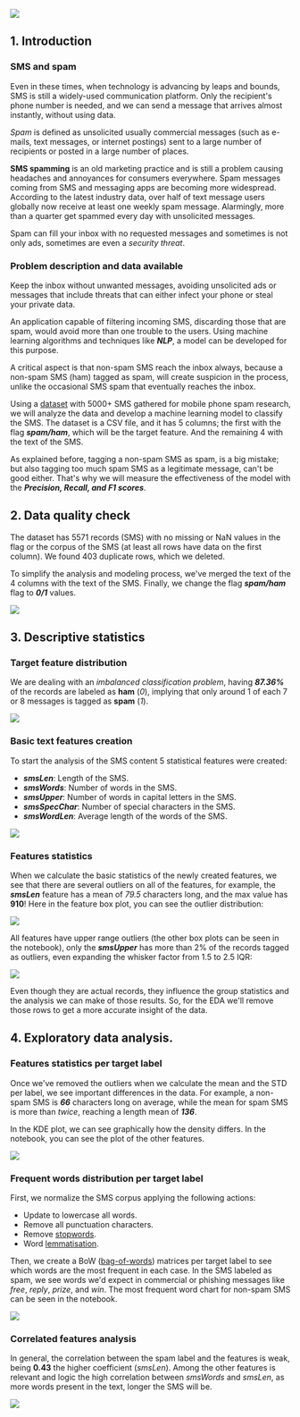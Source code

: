 ![](https://i.imgur.com/2rQvXIB.png)

## 1. Introduction

### SMS and spam

Even in these times, when technology is advancing by leaps and bounds, SMS is still a widely-used communication platform. Only the recipient's phone number is needed, and we can send a message that arrives almost instantly, without using data.

*Spam* is defined as unsolicited usually commercial messages (such as e-mails, text messages, or internet postings) sent to a large number of recipients or posted in a large number of places.

**SMS spamming** is an old marketing practice and is still a problem causing headaches and annoyances for consumers everywhere. Spam messages coming from SMS and messaging apps are becoming more widespread. According to the latest industry data, over half of text message users globally now receive at least one weekly spam message. Alarmingly, more than a quarter get spammed every day with unsolicited messages.

Spam can fill your inbox with no requested messages and sometimes is not only ads, sometimes are even a *security threat*.

### Problem description and data available

Keep the inbox without unwanted messages, avoiding unsolicited ads or messages that include threats that can either infect your phone or steal your private data.

An application capable of filtering incoming SMS, discarding those that are spam, would avoid more than one trouble to the users. Using machine learning algorithms and techniques like **_NLP_**, a model can be developed for this purpose. 

A critical aspect is that non-spam SMS reach the inbox always, because a non-spam SMS (ham) tagged as spam, will create suspicion in the process, unlike the occasional SMS spam that eventually reaches the inbox.

Using a [dataset](http://www.dt.fee.unicamp.br/~tiago/smsspamcollection/) with 5000+ SMS gathered for mobile phone spam research, we will analyze the data and develop a machine learning model to classify the SMS. The dataset is a CSV file, and it has 5 columns; the first with the flag **_spam/ham_**, which will be the target feature. And the remaining 4 with the text of the SMS.

As explained before, tagging a non-spam SMS as spam, is a big mistake; but also tagging too much spam SMS as a legitimate message, can't be good either. That's why we will measure the effectiveness of the model with the **_Precision, Recall, and F1 scores_**. 

## 2. Data quality check

The dataset has 5571 records (SMS) with no missing or NaN values in the flag or the corpus of the SMS (at least all rows have data on the first column). We found 403 duplicate rows, which we deleted.

To simplify the analysis and modeling process, we've merged the text of the 4 columns with the text of the SMS. Finally, we change the flag **_spam/ham_** flag to **_0/1_** values. 

![](https://i.imgur.com/aDZXe48.png)

## 3. Descriptive statistics

### Target feature distribution

We are dealing with an *imbalanced classification problem*, having ***87.36%*** of the records are labeled as **ham** (*0*), implying that only around 1 of each 7 or 8 messages is tagged as **spam** (*1*).

![](https://i.imgur.com/LS0ppqX.png)

### Basic text features creation

To start the analysis of the SMS content 5 statistical features were created:

* **_smsLen_**: Length of the SMS.
* **_smsWords_**: Number of words in the SMS.
* **_smsUpper_**: Number of words in capital letters in the SMS.
* **_smsSpecChar_**: Number of special characters in the SMS.
* **_smsWordLen_**: Average length of the words of the SMS.

![](https://i.imgur.com/LIlyLxD.png)

### Features statistics

When we calculate the basic statistics of the newly created features, we see that there are several outliers on all of the features, for example, the **_smsLen_** feature has a mean of *79.5* characters long, and the max value has **910**! Here in the feature box plot, you can see the outlier distribution:

![](https://i.imgur.com/78Z97W4.png)

All features have upper range outliers (the other box plots can be seen in the notebook), only the **_smsUpper_** has more than 2% of the records tagged as outliers, even expanding the whisker factor from 1.5 to 2.5 IQR:

![](https://i.imgur.com/xzb6hCl.png)

Even though they are actual records, they influence the group statistics and the analysis we can make of those results. So, for the EDA we'll remove those rows to get a more accurate insight of the data.

## 4. Exploratory data analysis.

### Features statistics per target label

Once we've removed the outliers when we calculate the mean and the STD per label, we see important differences in the data. For example, a non-spam SMS is **_66_** characters long on average, while the mean for spam SMS is more than *twice*, reaching a length mean of **_136_**. 

In the KDE plot, we can see graphically how the density differs. In the notebook, you can see the plot of the other features. 

![](https://i.imgur.com/IRwwQb7.png)

### Frequent words distribution per target label

First, we normalize the SMS corpus applying the following actions:

* Update to lowercase all words.
* Remove all punctuation characters.
* Remove [stopwords](https://en.wikipedia.org/wiki/Stop_words).
* Word [lemmatisation](https://en.wikipedia.org/wiki/Lemmatisation).

Then, we create a BoW ([bag-of-words](https://en.wikipedia.org/wiki/Bag-of-words_model)) matrices per target label to see which words are the most frequent in each case. In the SMS labeled as spam, we see words we'd expect in commercial or phishing messages like *free*, *reply*, *prize*, and *win*. The most frequent word chart for non-spam SMS can be seen in the notebook.

![](https://i.imgur.com/cPnBwZR.png)

### Correlated features analysis

In general, the correlation between the spam label and the features is weak, being **0.43** the higher coefficient (*smsLen*). Among the other features is relevant and logic the high correlation between *smsWords* and *smsLen*, as more words present in the text, longer the SMS will be. 

![](https://i.imgur.com/LeJMIvM.png)
